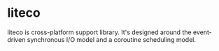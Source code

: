 # liteco

liteco is cross-platform support library. It's designed around the event-driven synchronous I/O model and a coroutine scheduling model.

